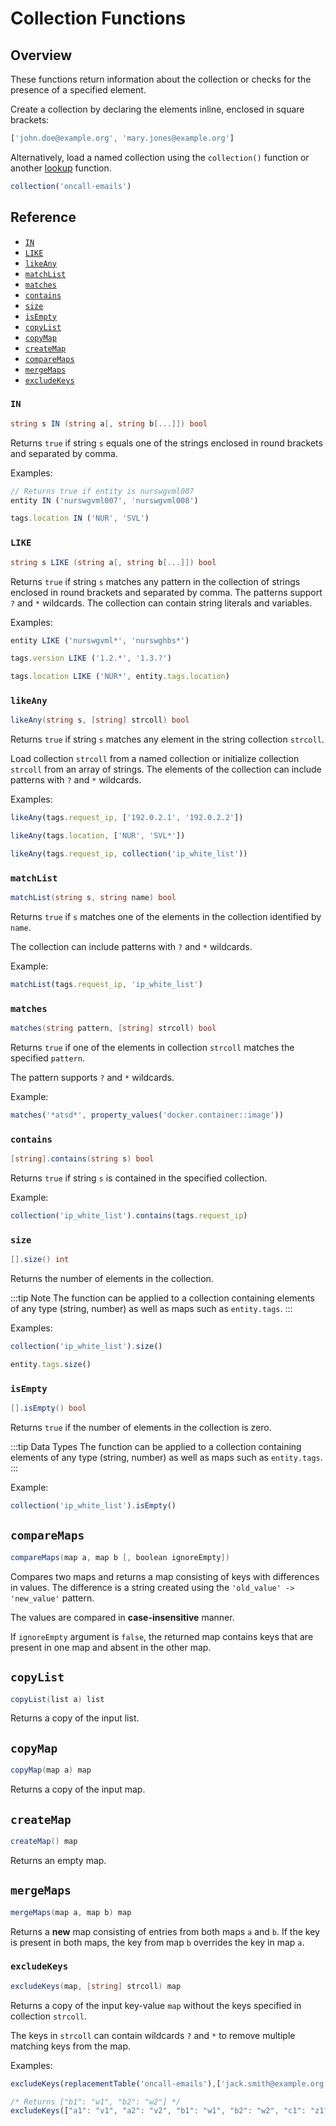 # Collection Functions

## Overview

These functions return information about the collection or checks for the presence of a specified element.

Create a collection by declaring the elements inline, enclosed in square brackets:

```javascript
['john.doe@example.org', 'mary.jones@example.org']
```

Alternatively, load a named collection using the `collection()` function or another [lookup](functions-lookup.md) function.

```javascript
collection('oncall-emails')
```

## Reference

* [`IN`](#in)
* [`LIKE`](#like)
* [`likeAny`](#likeany)
* [`matchList`](#matchlist)
* [`matches`](#matches)
* [`contains`](#contains)
* [`size`](#size)
* [`isEmpty`](#isempty)
* [`copyList`](#copylist)
* [`copyMap`](#copymap)
* [`createMap`](#createmap)
* [`compareMaps`](#comparemaps)
* [`mergeMaps`](#mergemaps)
* [`excludeKeys`](#excludekeys)

### `IN`

```csharp
string s IN (string a[, string b[...]]) bool
```

Returns `true` if string `s` equals one of the strings enclosed in round brackets and separated by comma.

Examples:

```javascript
// Returns true if entity is nurswgvml007
entity IN ('nurswgvml007', 'nurswgvml008')
```

```javascript
tags.location IN ('NUR', 'SVL')
```

### `LIKE`

```csharp
string s LIKE (string a[, string b[...]]) bool
```

Returns `true` if string `s` matches any pattern in the collection of strings enclosed in round brackets and separated by comma. The patterns support `?` and `*` wildcards. The collection can contain string literals and variables.

Examples:

```javascript
entity LIKE ('nurswgvml*', 'nurswghbs*')
```

```javascript
tags.version LIKE ('1.2.*', '1.3.?')
```

```javascript
tags.location LIKE ('NUR*', entity.tags.location)
```

### `likeAny`

```csharp
likeAny(string s, [string] strcoll) bool
```

Returns `true` if string `s` matches any element in the string collection `strcoll`.

Load collection `strcoll` from a named collection or initialize collection `strcoll` from an array of strings. The elements of the collection can include patterns with `?` and `*` wildcards.

Examples:

```javascript
likeAny(tags.request_ip, ['192.0.2.1', '192.0.2.2'])
```

```javascript
likeAny(tags.location, ['NUR', 'SVL*'])
```

```javascript
likeAny(tags.request_ip, collection('ip_white_list'))
```

### `matchList`

```csharp
matchList(string s, string name) bool
```

Returns `true` if `s` matches one of the elements in the collection identified by `name`.

The collection can include patterns with `?` and `*` wildcards.

Example:

```javascript
matchList(tags.request_ip, 'ip_white_list')
```

### `matches`

```csharp
matches(string pattern, [string] strcoll) bool
```

Returns `true` if one of the elements in collection `strcoll` matches the specified `pattern`.

The pattern supports `?` and `*` wildcards.

Example:

```javascript
matches('*atsd*', property_values('docker.container::image'))
```

### `contains`

```csharp
[string].contains(string s) bool
```

Returns `true` if string `s` is contained in the specified collection.

Example:

```javascript
collection('ip_white_list').contains(tags.request_ip)
```

### `size`

```csharp
[].size() int
```

Returns the number of elements in the collection.

:::tip Note
The function can be applied to a collection containing elements of any type (string, number) as well as maps such as `entity.tags`.
:::

Examples:

```javascript
collection('ip_white_list').size()
```

```javascript
entity.tags.size()
```

### `isEmpty`

```csharp
[].isEmpty() bool
```

Returns `true` if the number of elements in the collection is zero.

:::tip Data Types
The function can be applied to a collection containing elements of any type (string, number) as well as maps such as `entity.tags`.
:::

Example:

```javascript
collection('ip_white_list').isEmpty()
```

## `compareMaps`

```csharp
compareMaps(map a, map b [, boolean ignoreEmpty])
```

Compares two maps and returns a map consisting of keys with differences in values. The difference is a string created using the `'old_value' -> 'new_value'` pattern.

The values are compared in **case-insensitive** manner.

If `ignoreEmpty` argument is `false`, the returned map contains keys that are present in one map and absent in the other map.

## `copyList`

```csharp
copyList(list a) list
```

Returns a copy of the input list.

## `copyMap`

```csharp
copyMap(map a) map
```

Returns a copy of the input map.

## `createMap`

```csharp
createMap() map
```

Returns an empty map.

## `mergeMaps`

```csharp
mergeMaps(map a, map b) map
```

Returns a **new** map consisting of entries from both maps `a` and `b`. If the key is present in both maps, the key from map `b` overrides the key in map `a`.

### `excludeKeys`

```csharp
excludeKeys(map, [string] strcoll) map
```

Returns a copy of the input key-value `map` without the keys specified in collection `strcoll`.

The keys in `strcoll` can contain wildcards `?` and `*` to remove multiple matching keys from the map.

Examples:

```javascript
excludeKeys(replacementTable('oncall-emails'),['jack.smith@example.org', 'mary.jones@example.org'])
```

```javascript
/* Returns ["b1": "w1", "b2": "w2"] */
excludeKeys(["a1": "v1", "a2": "v2", "b1": "w1", "b2": "w2", "c1": "z1"], ['a*', 'c1'])
```
